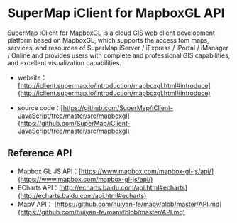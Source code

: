 # SuperMap iClient for MapboxGL API
SuperMap iClient for MapboxGL is a cloud GIS web client development platform based on MapboxGL, which supports the access tom maps, services, and resources of SuperMap iServer / iExpress / iPortal / iManager / Online and provides users with complete and professional GIS capabilities, and excellent visualization capabilities.

*   website：[http://iclient.supermap.io/introduction/mapboxgl.html#introduce](http://iclient.supermap.io/introduction/mapboxgl.html#introduce)

*   source code：[https://github.com/SuperMap/iClient-JavaScript/tree/master/src/mapboxgl](https://github.com/SuperMap/iClient-JavaScript/tree/master/src/mapboxgl)

## Reference API

*   Mapbox GL JS API：[https://www.mapbox.com/mapbox-gl-js/api/](https://www.mapbox.com/mapbox-gl-js/api/)
*   ECharts API：[http://echarts.baidu.com/api.html#echarts](http://echarts.baidu.com/api.html#echarts)
*   MapV API：   [https://github.com/huiyan-fe/mapv/blob/master/API.md](https://github.com/huiyan-fe/mapv/blob/master/API.md)
